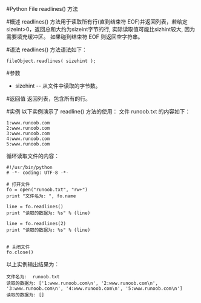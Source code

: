 #Python File readlines() 方法


#概述
readlines() 方法用于读取所有行(直到结束符 EOF)并返回列表，若给定sizeint>0，返回总和大约为sizeint字节的行, 实际读取值可能比sizhint较大, 因为需要填充缓冲区。
如果碰到结束符 EOF 则返回空字符串。

#语法
readlines() 方法语法如下：

```
fileObject.readlines( sizehint );
```

#参数
- sizehint -- 从文件中读取的字节数。

#返回值
返回列表，包含所有的行。

#实例
以下实例演示了 readline() 方法的使用：
文件 runoob.txt 的内容如下：

```
1:www.runoob.com
2:www.runoob.com
3:www.runoob.com
4:www.runoob.com
5:www.runoob.com
```

循环读取文件的内容：

```
#!/usr/bin/python
# -*- coding: UTF-8 -*-

# 打开文件
fo = open("runoob.txt", "rw+")
print "文件名为: ", fo.name

line = fo.readlines()
print "读取的数据为: %s" % (line)

line = fo.readlines(2)
print "读取的数据为: %s" % (line)


# 关闭文件
fo.close()
```

以上实例输出结果为：

```
文件名为:  runoob.txt
读取的数据为: ['1:www.runoob.com\n', '2:www.runoob.com\n', '3:www.runoob.com\n', '4:www.runoob.com\n', '5:www.runoob.com\n']
读取的数据为: []
```